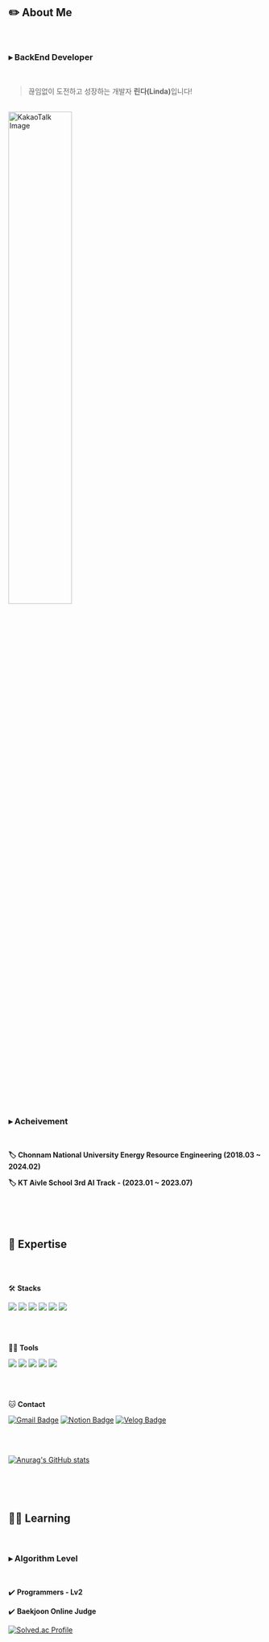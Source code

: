 </br></br>

## ✏️ About Me

</br>

### ▸ BackEnd Developer

</br>

> 끊임없이 도전하고 성장하는 개발자 <b>린다(Linda)</b>입니다!

</br>

<img src="https://github.com/user-attachments/assets/f349f78d-b3f7-442b-b5fc-f9df4173bed1" style="width: 50%; height: auto;" alt="KakaoTalk Image">


</br>
</br>

### ▸ Acheivement
</br>

<b>🏷️ Chonnam National University Energy Resource Engineering (2018.03 ~ 2024.02)</b>

<b>🏷️ KT Aivle School 3rd AI Track - (2023.01 ~ 2023.07)</b>

</br>
</br>
</br>

## 📑 Expertise
</br>
</br>

🛠️ <b>Stacks</b>

![](https://img.shields.io/badge/Python-14354C?style=flat-square&logo=python&logoColor=white) ![](	https://img.shields.io/badge/Java-ED8B00?style=flat-square&logo=openjdk&logoColor=white) ![](https://img.shields.io/badge/Spring-6DB33F?style=flat-square&logo=spring&logoColor=white) ![](https://img.shields.io/badge/Django-092E20?style=flat-square&logo=django&logoColor=white) ![](https://img.shields.io/badge/MySQL-00000F?style=flat-square&logo=mysql&logoColor=white) ![](https://img.shields.io/badge/AWS-232F3E?style=flat-square&logo=amazonwebservices&logoColor=white)

</br>
</br>

💪🏼 <b>Tools</b>

<img src="https://img.shields.io/badge/IntelliJ IDEA-000000?style=flat-square&logo=IntelliJ IDEA&logoColor=white"/> <img src="https://img.shields.io/badge/GitHub-181717?style=flat-square&logo=GitHub&logoColor=white"/> <img src="https://img.shields.io/badge/Eclipse IDE-2C2255?style=flat-square&logo=Eclipse IDE&logoColor=white"/> <img src="https://img.shields.io/badge/Anaconda-44A833?style=flat-square&logo=Anaconda&logoColor=white"/> <img src="https://img.shields.io/badge/Visual Studio Code-007ACC?style=flat-square&logo=Visual Studio Code&logoColor=white"/> 

</br>
</br>

🐱 <b>Contact</b>

[![Gmail Badge](https://img.shields.io/badge/Gmail-d14836?style=flat-square&logo=Gmail&logoColor=white&link=mailto:nayoungie7@gmail.com)](nayoungie7@gmail.com)
  [![Notion Badge](https://img.shields.io/badge/Notion-000000?style=flat-square&logo=Notion&logoColor=white&link=https://detailed-citrine-7c3.notion.site/6cd91bcf39774fb097b3d432ad0189a0?pvs=4)](https://detailed-citrine-7c3.notion.site/6cd91bcf39774fb097b3d432ad0189a0?pvs=4)
  [![Velog Badge](https://img.shields.io/badge/Velog-20C997?style=flat-square&logo=Velog&logoColor=white&link=https://velog.io/@rxmxntic/posts)](https://velog.io/@rxmxntic/posts)

</br>
</br>

[![Anurag's GitHub stats](https://github-readme-stats.vercel.app/api?username=rxmxntic)](https://github.com/anuraghazra/github-readme-stats)

</br>
</br>
</br>


## 👩‍🎓 Learning
</br>

### ▸ Algorithm Level 

</br>

✔️ <b>  Programmers - Lv2 </b>

✔️ <b>  Baekjoon Online Judge</b>

[![Solved.ac Profile](http://mazassumnida.wtf/api/v2/generate_badge?boj=nayoungie7)](https://solved.ac/nayoungie7/)  


</br>
</br>
</br>
